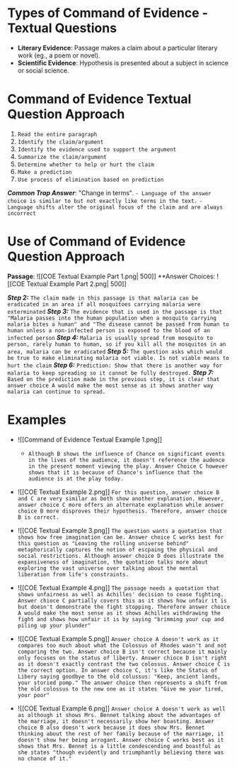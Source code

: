 # Types of Command of Evidence - Textual Questions
- **Literary Evidence**: Passage makes a claim about a particular literary work (eg., a poem or novel).
- **Scientific Evidence**: Hypothesis is presented about a subject in science or social science.


# Command of Evidence Textual Question Approach
1. `Read the entire paragraph`
2. `Identify the claim/argument`
3. `Identify the evidence used to support the argument`
4. `Summarize the claim/argument`
5. `Determine whether to help or hurt the claim`
6. `Make a prediction`
7. `Use process of elimination based on prediction`

***Common Trap Answer***: "Change in terms".
`- Language of the answer choice is similar to but not exactly like terms in the text.`
`- Language shifts alter the original focus of the claim and are always incorrect`


# Use of Command of Evidence Question Approach
**Passage**:
![[COE Textual Example Part 1.png| 500]]
**Answer Choices:
![[COE Textual Example Part 2.png| 500]]

***Step 2:*** `The claim made in this passage is that malaria can be eradicated in an area if all mosquitoes carrying malaria were exterminated`
***Step 3:*** `The evidence that is used in the passage is that "Malaria passes into the human population when a mosquito carrying malaria bites a human" and "The disease cannot be passed from human to human unless a non-infected person is exposed to the blood of an infected person`
***Step 4:*** `Malaria is usually spread from mosquito to person, rarely human to human, so if you kill all the mosquitos in an area, malaria can be eradicated`
***Step 5:*** `The question asks which would be true to make eliminating malaria not viable. Is not viable means to hurt the claim`
***Step 6:*** `Prediction: Show that there is another way for malaria to keep spreading so it cannot be fully destroyed.`
***Step 7:*** `Based on the prediction made in the previous step, it is clear that answer choice A would make the most sense as it shows another way malaria can continue to spread.`
# Examples
- ![[Command of Evidence Textual Example 1.png]]
	- `Although B shows the influence of Chance on significant events in the lives of the audience, it doesn't reference the audence in the present moment viewing the play. Answer Choice C however shows that it is because of Chance's influence that the audience is at the play today.`



- ![[COE Textual Example 2.png]]
	`For this question, answer choice B and C are very similar as both show another explanation. However, answer choice C more offers an alternate explanation while answer choice B more disproves their hypothesis. Therefore, answer choice B is correct.`


- ![[COE Textual Example 3.png]]
	`The question wants a quotation that shows how free imagination can be. Answer choice C works best for this question as "Leaving the rolling universe behind" metaphorically captures the notion of escpaing the physical and social restrictions. Although answer choice D does illustrate the expansiveness of imagination, the quotation talks more about exploring the vast universe over talking about the mental liberation from life's constraints.`

- ![[COE Textual Example 4.png]]
	`The passage needs a quotation that shows unfairness as well as Achilles' decision to cease fighting. Answer chioce C partially covers this as it shows how unfair it is but doesn't demonstrate the fight stopping. Therefore answer choice A would make the most sense as it shows Achilles withdrawing the fight and shows how unfair it is by saying "brimming your cup and piling up your plunder"`

- ![[COE Textual Example 5.png]]
	`Answer choice A doesn't work as it compares too much about what the Colossus of Rhodes wasn't and not comparing the two. Answer choice B isn't correct because it mainly only focuses on the status of liberty. Answer chioce D isn't right as it doesn't exactly contrast the two colossus. Answer choice C is the correct option. In answer choice C, it's like the Status of Libery saying goodbye to the old colussus: "Keep, ancient lands, your storied pomp." The answer choice then represents a shift from the old colossus to the new one as it states "Give me your tired, your poor"`

- ![[COE Textual Example 6.png]]
	`Answer choice A doesn't work as well as although it shows Mrs. Bennet talking about the advantages of the marriage, it doesn't necessarily show her boasting. Answer choice B also doesn't work because it does show Mrs. Bennet thinking about the rest of her family because of the marriage, it doesn't show her being arrogant. Answer choice C works best as it shows that Mrs. Bennet is a little condescending and boastful as she states "though evidently and triumphantly believing there was no chance of it."`
